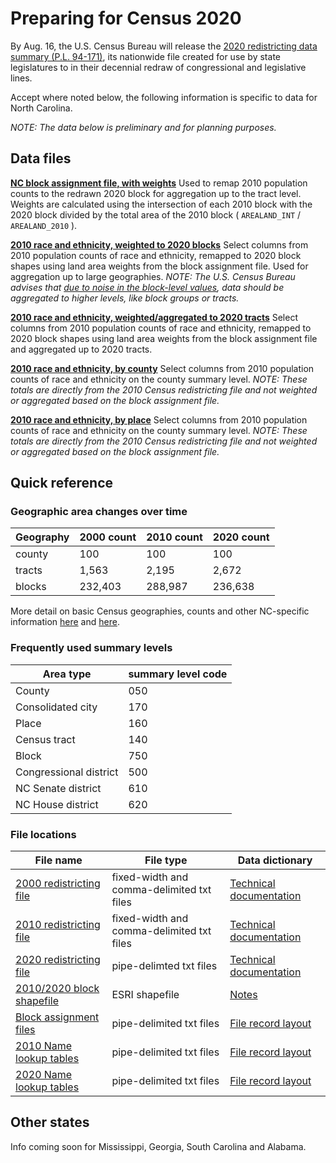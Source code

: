 
# Preparing for Census 2020
By Aug. 16, the U.S. Census Bureau will release the [2020 redistricting data summary (P.L. 94-171)](https://www.census.gov/programs-surveys/decennial-census/about/rdo/summary-files.html), its nationwide file created for use by state legislatures to in their decennial redraw of congressional and legislative lines.

Accept where noted below, the following information is specific to data for North Carolina.

*NOTE: The data below is preliminary and for planning purposes.*

## Data files

[**NC block assignment file, with weights**](https://github.com/mcclatchy-southeast/census2020/blob/main/data/nc_baf_2010_2010_weighted.csv) Used to remap 2010 population counts to the redrawn 2020 block for aggregation up to the tract level. Weights are calculated using the intersection of each 2010 block with the 2020 block divided by the total area of the 2010 block ( `AREALAND_INT` / `AREALAND_2010` ).

[**2010 race and ethnicity, weighted to 2020 blocks**](https://github.com/mcclatchy-southeast/census2020/blob/main/data/nc_blocks_2010_rc_eth_weighted.csv) Select columns from 2010 population counts of race and ethnicity, remapped to 2020 block shapes using land area weights from the block assignment file. Used for aggregation up to large geographies. *NOTE: The U.S. Census Bureau advises that [due to noise in the block-level values](https://www.census.gov/newsroom/blogs/director/2021/07/redistricting-data.html), data should be aggregated to higher levels, like block groups or tracts.*

[**2010 race and ethnicity, weighted/aggregated to 2020 tracts**](https://github.com/mcclatchy-southeast/census2020/blob/main/data/nc_tracts_2010_rc_eth_weighted.csv) Select columns from 2010 population counts of race and ethnicity, remapped to 2020 block shapes using land area weights from the block assignment file and aggregated up to 2020 tracts.

[**2010 race and ethnicity, by county**](https://github.com/mcclatchy-southeast/census2020/blob/main/data/nc_county_2010_rc_eth.csv) Select columns from 2010 population counts of race and ethnicity on the county summary level. *NOTE: These totals are directly from the 2010 Census redistricting file and not weighted or aggregated based on the block assignment file.*

[**2010 race and ethnicity, by place**](https://github.com/mcclatchy-southeast/census2020/blob/main/data/nc_places_2010_rc_eth.csv) Select columns from 2010 population counts of race and ethnicity on the county summary level. *NOTE: These totals are directly from the 2010 Census redistricting file and not weighted or aggregated based on the block assignment file.*

## Quick reference

### Geographic area changes over time
| Geography | 2000 count | 2010 count | 2020 count |
|--|--|--|--|
| county | 100 | 100 | 100 |
| tracts | 1,563 | 2,195 | 2,672 |
| blocks | 232,403 | 288,987 | 236,638 |

More detail on basic Census geographies, counts and other NC-specific information [here](https://www.census.gov/geographies/reference-files/2010/geo/state-local-geo-guides-2010/north-carolina.html) and [here](https://www.census.gov/geographies/reference-files/time-series/geo/tallies.2000.html).

### Frequently used summary levels
| Area type | summary level code |
|--|--|
| County | 050 |
| Consolidated city | 170 |
| Place | 160 |
| Census tract | 140 |
| Block | 750 |
| Congressional district | 500 |
| NC Senate district | 610 |
| NC House district | 620 |


### File locations
| File name | File type | Data dictionary |
|--|--|--|
| [2000 redistricting file](https://www2.census.gov/census_2000/datasets/redistricting_file--pl_94-171/) | fixed-width and comma-delimited txt files | [Technical documentation](https://www.census.gov/prod/cen2000/doc/pl-00-1.pdf#page=61) |
| [2010 redistricting file](https://www2.census.gov/census_2010/01-Redistricting_File--PL_94-171/)| fixed-width and comma-delimited txt files | [Technical documentation](https://www2.census.gov/programs-surveys/decennial/rdo/about/2010-census-programs/2010Census_pl94-171_techdoc.pdf#page=40) |
| [2020 redistricting file](https://www2.census.gov/programs-surveys/decennial/2020/data/01-Redistricting_File--PL_94-171/)| pipe-delimted txt files | [Technical documentation](https://www2.census.gov/programs-surveys/decennial/2020/technical-documentation/complete-tech-docs/summary-file/2020Census_PL94_171Redistricting_StatesTechDoc_English.pdf#page=99) |
| [2010/2020 block shapefile](https://www.census.gov/cgi-bin/geo/shapefiles/index.php?year=2020&layergroup=Blocks%20%282020%29)| ESRI shapefile | [Notes](https://www.census.gov/geographies/mapping-files/time-series/geo/tiger-line-file.html) |
| [Block assignment files](https://www.census.gov/geographies/reference-files/time-series/geo/block-assignment-files.html)| pipe-delimited txt files | [File record layout](https://www.census.gov/programs-surveys/geography/technical-documentation/records-layout/2020-census-block-record-layout.html) |
| [2010 Name lookup tables](https://www.census.gov/geographies/reference-files/time-series/geo/name-lookup-tables.2010.html) | pipe-delimited txt files | [File record layout](https://www.census.gov/programs-surveys/geography/technical-documentation/records-layout/nlt-record-layouts.html) |
| [2020 Name lookup tables](https://www.census.gov/geographies/reference-files/time-series/geo/name-lookup-tables.2020.html) | pipe-delimited txt files | [File record layout](https://www.census.gov/programs-surveys/geography/technical-documentation/records-layout/nlt-record-layouts.html) |

## Other states
Info coming soon for Mississippi, Georgia, South Carolina and Alabama.